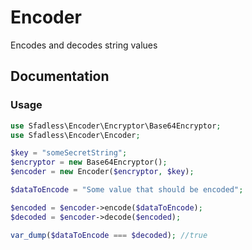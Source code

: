 # Encoder

Encodes and decodes string values

## Documentation

### Usage

```php
use Sfadless\Encoder\Encryptor\Base64Encryptor;
use Sfadless\Encoder\Encoder;

$key = "someSecretString";
$encryptor = new Base64Encryptor();
$encoder = new Encoder($encryptor, $key);

$dataToEncode = "Some value that should be encoded";

$encoded = $encoder->encode($dataToEncode);
$decoded = $encoder->decode($encoded);

var_dump($dataToEncode === $decoded); //true
```
